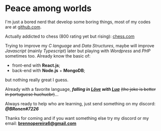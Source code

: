 # Peace among worlds

I'm just a bored nerd that develop some boring things, most of my codes are at [github.com](https://github.com/BRonen).

Actually addicted to chess (800 rating yet but rising): [chess.com](https://www.chess.com/member/BRonen_NaN)


Trying to improve my *C language* and *Data Structures*, maybe will improve *Javascript* (mainly *Typescript*) later but playing with *Wordpress* and *PHP* sometimes too.
Already know the basic of:
 - front-end with **React.js**;
 - back-end with **Node.js** + **MongoDB**;

but nothing really great I guess.


Already with a favorite language, ***falling in [Löve](https://www.love2d.org/) with [Lua](https://www.lua.org/)*** ~~(the joke is better in portuguese huehuebr)~~...

Always ready to help who are learning, just send something on my discord: ***@BRonen#7226***

Thanks for coming and if you want something else try my discord or my email: **brennopereira6@gmail.com**
